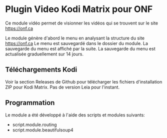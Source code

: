 # Plugin Video Kodi Matrix pour ONF

Ce module vidéo permet de visionner les vidéos qui se trouvent sur le site
https://onf.ca

Le module génère d'abord le menu en analysant la structure du site https://onf.ca
Le menu est sauvegardé dans le dossier du module.  La sauvegarde du menu est affiché par la
suite.  La sauvegarde du menu est actualisée graduellement sur 14 jours.

## Téléchargements Kodi

Voir la section Releases de Github pour télécharger les fichiers d'installation
ZIP pour Kodi Matrix.  Pas de version Leia pour l'instant.

## Programmation

Le module a été développé à l'aide des scripts et modules suivants:

  * script.module.routing
  * script.module.beautifulsoup4

